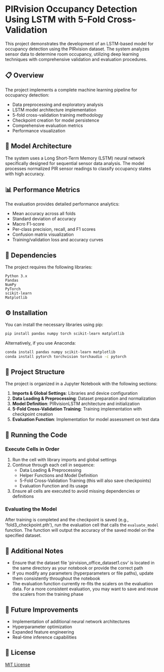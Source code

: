 # PIRvision Occupancy Detection Using LSTM with 5-Fold Cross-Validation

This project demonstrates the development of an LSTM-based model for occupancy detection using the PIRvision dataset. The system analyzes sensor data to determine room occupancy, utilizing deep learning techniques with comprehensive validation and evaluation procedures.

## 📋 Overview

The project implements a complete machine learning pipeline for occupancy detection:
- Data preprocessing and exploratory analysis
- LSTM model architecture implementation
- 5-fold cross-validation training methodology
- Checkpoint creation for model persistence
- Comprehensive evaluation metrics
- Performance visualization

## 🧠 Model Architecture

The system uses a Long Short-Term Memory (LSTM) neural network specifically designed for sequential sensor data analysis. The model processes normalized PIR sensor readings to classify occupancy states with high accuracy.

## 📊 Performance Metrics

The evaluation provides detailed performance analytics:
- Mean accuracy across all folds
- Standard deviation of accuracy
- Macro F1-score
- Per-class precision, recall, and F1 scores
- Confusion matrix visualization
- Training/validation loss and accuracy curves

## 🔧 Dependencies

The project requires the following libraries:

```
Python 3.x
Pandas
NumPy
PyTorch
scikit-learn
Matplotlib
```

## ⚙️ Installation

You can install the necessary libraries using pip:

```bash
pip install pandas numpy torch scikit-learn matplotlib
```

Alternatively, if you use Anaconda:

```bash
conda install pandas numpy scikit-learn matplotlib
conda install pytorch torchvision torchaudio -c pytorch
```

## 📁 Project Structure

The project is organized in a Jupyter Notebook with the following sections:

1. **Imports & Global Settings**: Libraries and device configuration
2. **Data Loading & Preprocessing**: Dataset preparation and normalization
3. **Model Definition**: PIRvisionLSTM architecture and initialization
4. **5-Fold Cross-Validation Training**: Training implementation with checkpoint creation
5. **Evaluation Function**: Implementation for model assessment on test data

## 🚀 Running the Code

### Execute Cells in Order

1. Run the cell with library imports and global settings
2. Continue through each cell in sequence:
   - Data Loading & Preprocessing
   - Helper Functions and Model Definition
   - 5-Fold Cross-Validation Training (this will also save checkpoints)
   - Evaluation Function and its usage
3. Ensure all cells are executed to avoid missing dependencies or definitions

### Evaluating the Model

After training is completed and the checkpoint is saved (e.g., 'fold3_checkpoint.pth'), run the evaluation cell that calls the `evaluate_model` function. The function will output the accuracy of the saved model on the specified dataset.

## 📝 Additional Notes

- Ensure that the dataset file 'pirvision_office_dataset1.csv' is located in the same directory as your notebook or provide the correct path
- If you modify any parameters (hyperparameters or file paths), update them consistently throughout the notebook
- The evaluation function currently re-fits the scalers on the evaluation data. For a more consistent evaluation, you may want to save and reuse the scalers from the training phase


## 🔄 Future Improvements

- Implementation of additional neural network architectures
- Hyperparameter optimization
- Expanded feature engineering
- Real-time inference capabilities

## 📄 License

[MIT License](LICENSE)
